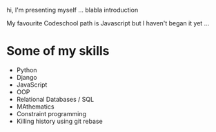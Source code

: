hi, I'm presenting myself ... blabla introduction

My favourite Codeschool path is Javascript but I haven't began it yet ...

# Some of my skills


* Python
* Django
* JavaScript
* OOP
* Relational Databases / SQL
* MAthematics
* Constraint programming
* Killing history using git rebase
 


